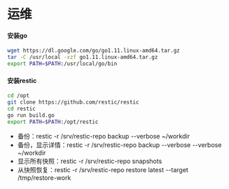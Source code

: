 # 运维

#### 安装go

```bash
wget https://dl.google.com/go/go1.11.linux-amd64.tar.gz
tar -C /usr/local -xzf go1.11.linux-amd64.tar.gz
export PATH=$PATH:/usr/local/go/bin
```

#### 安装restic

```bash
cd /opt
git clone https://github.com/restic/restic
cd restic
go run build.go
export PATH=$PATH:/opt/restic
```

* 备份：restic -r /srv/restic-repo backup --verbose ~/workdir
* 备份，显示详情：restic -r /srv/restic-repo backup --verbose --verbose ~/workdir
* 显示所有快照：restic -r /srv/restic-repo snapshots
* 从快照恢复：restic -r /srv/restic-repo restore latest --target /tmp/restore-work